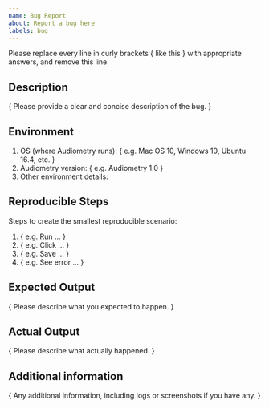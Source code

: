 ```yaml
---
name: Bug Report
about: Report a bug here
labels: bug
---
```


Please replace every line in curly brackets { like this } with appropriate answers, and remove this line.

## Description

{ Please provide a clear and concise description of the bug. }

## Environment

1. OS (where Audiometry runs): { e.g. Mac OS 10, Windows 10, Ubuntu 16.4, etc. }
2. Audiometry version: { e.g. Audiometry 1.0 }
3. Other environment details:

## Reproducible Steps

Steps to create the smallest reproducible scenario:
1. { e.g. Run ... }
2. { e.g. Click ... }
3. { e.g. Save ... }
4. { e.g. See error ... }

## Expected Output

{ Please describe what you expected to happen. }

## Actual Output

{ Please describe what actually happened. }
 
## Additional information

{ Any additional information, including logs or screenshots if you have any. }
